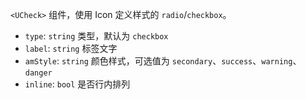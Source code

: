 `<UCheck>` 组件，使用 Icon 定义样式的 `radio`/`checkbox`。

- `type`: `string` 类型，默认为 `checkbox`
- `label`: `string` 标签文字
- `amStyle`: `string` 颜色样式，可选值为 `secondary`、`success`、`warning`、`danger`
- `inline`: `bool` 是否行内排列
